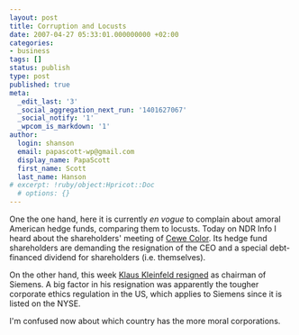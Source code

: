 ```yaml
---
layout: post
title: Corruption and Locusts
date: 2007-04-27 05:33:01.000000000 +02:00
categories:
- business
tags: []
status: publish
type: post
published: true
meta:
  _edit_last: '3'
  _social_aggregation_next_run: '1401627067'
  _social_notify: '1'
  _wpcom_is_markdown: '1'
author:
  login: shanson
  email: papascott-wp@gmail.com
  display_name: PapaScott
  first_name: Scott
  last_name: Hanson
# excerpt: !ruby/object:Hpricot::Doc
  # options: {}
---
```

<p>One the one hand, here it is currently <em>en vogue</em> to complain about amoral American hedge funds, comparing them to locusts. Today on NDR Info I heard about the shareholders' meeting of <a href="http://www.spiegel.de/international/spiegel/0,1518,464443,00.html">Cewe Color</a>. Its hedge fund shareholders are demanding the resignation of the CEO and a special debt-financed dividend for shareholders (i.e. themselves).</p>
<p>On the other hand, this week <a href="http://www.spiegel.de/international/business/0,1518,479631,00.html">Klaus Kleinfeld resigned</a> as chairman of Siemens. A big factor in his resignation was apparently the tougher corporate ethics regulation in the US, which applies to Siemens since it is listed on the NYSE.</p>
<p>I'm confused now about which country has the more moral corporations.</p>
